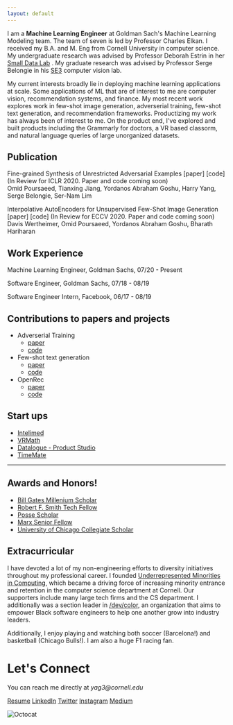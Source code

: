 ```yaml
---
layout: default
---
```


I am a **Machine Learning Engineer** at Goldman Sach's Machine Learning Modeling team. The team of seven is led by Professor Charles Elkan. I received my B.A. and M. Eng from Cornell University in computer science. My undergraduate research was advised by Professor Deborah Estrin in her [Small Data Lab](https://smalldata.io/) . My graduate research was advised by Professor Serge Belongie in his [SE3](https://vision.cornell.edu/se3/people/serge-belongie) computer vision lab. 

My current interests broadly lie in deploying machine learning applications at scale. Some applications of ML that are of interest to me are computer vision, recommendation systems, and finance. My most recent work explores work in few-shot image generation, adverserial training, few-shot text generation, and recommendation frameworks. Productizing my work has always been of interest to me. On the product end, I've explored and built products including the Grammarly for doctors, a VR based classorm, and natural language queries of large unorganized datasets. 

## Publication

Fine-grained Synthesis of Unrestricted Adversarial Examples
[paper] [code] (In Review for ICLR 2020. Paper and code coming soon)  
Omid Poursaeed, Tianxing Jiang, Yordanos Abraham Goshu, Harry Yang, Serge Belongie, Ser-Nam Lim

Interpolative AutoEncoders for Unsupervised Few-Shot Image Generation 
[paper] [code] (In Review for ECCV 2020. Paper and code coming soon)  
  Davis Wertheimer, Omid Poursaeed, Yordanos Abraham Goshu, Bharath Hariharan

## Work Experience 

Machine Learning Engineer, Goldman Sachs, 07/20 - Present

Software Engineer, Goldman Sachs, 07/18 - 08/19

Software Engineer Intern, Facebook, 06/17 - 08/19

## Contributions to papers and projects

* Adverserial Training
  * [paper](https://arxiv.org/abs/1911.09058)
  * [code](https://github.com/ygoshu/HidingInStyle)
* Few-shot text generation
  * [paper](./Few_Shot_Text_Generation.pdf)
  * [code](https://github.com/ygoshu/FewShotTextGen)
* OpenRec
  * [paper](https://openrec.ai/)
  * [code](https://github.com/ygoshu/openrec)

## Start ups

* [Intelimed](https://ziyuqiu.github.io/IntelliCode/)
* [VRMath](https://sites.google.com/cornell.edu/cs5650-projects-2019/projects/vrmath?authuser=0)
* [Datalogue - Product Studio](http://buildboard-10044.cornelltech.io/fall-2019/team_pages/F19-T021.html)
* [TimeMate](https://github.com/rdeeban/TimeMate)

* * *

## Awards and Honors!

* [Bill Gates Millenium Scholar](https://gmsp.org/) 
* [Robert F. Smith Tech Fellow](./rfs)
* [Posse Scholar](https://www.possefoundation.org/about-posse)
* [Marx Senior Fellow](http://www.cs.cornell.edu/Ugrad/Marx2000.html#Marx)
* [University of Chicago Collegiate Scholar](https://collegiatescholars.uchicago.edu/)

## Extracurricular

I have devoted a lot of my non-engineering efforts to diversity initiatives throughout my professional career. I founded [Underrepresented Minorities in Computing](https://urmc-website.herokuapp.com/), which became a driving force of increasing minority entrance and retention in the computer science department at Cornell. Our supporters include many large tech firms and the CS department. I additionally was a section leader in [/dev/color](https://www.devcolor.org/), an organization that aims to empower Black software engineers to help one another grow into industry leaders. 

Additionally, I enjoy playing and watching both soccer (Barcelona!) and basketball (Chicago Bulls!). I am also a huge F1 racing fan.


# Let's Connect
You can reach me directly at _yag3@cornell.edu_

[Resume](./Goshu_Yordanos_20.pdf)
[LinkedIn](https://www.linkedin.com/in/yordanos-goshu-b3361aa3/)
[Twitter](https://twitter.com/GoshuYordanos)
[Instagram](https://www.instagram.com/yordiyordi/)
[Medium](https://medium.com/@yag3)

![Octocat](https://github.githubassets.com/images/icons/emoji/octocat.png)
